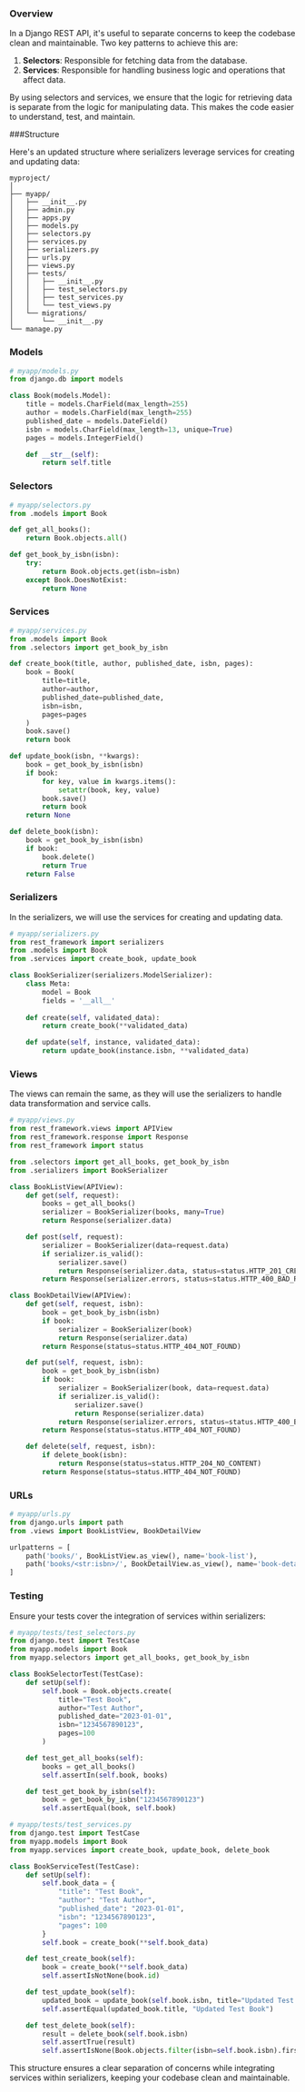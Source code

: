 

### Overview

In a Django REST API, it's useful to separate concerns to keep the codebase clean and maintainable. Two key patterns to achieve this are:

1. **Selectors**: Responsible for fetching data from the database.
2. **Services**: Responsible for handling business logic and operations that affect data.

By using selectors and services, we ensure that the logic for retrieving data is separate from the logic for manipulating data. This makes the code easier to understand, test, and maintain.



###Structure

Here's an updated structure where serializers leverage services for creating and updating data:

```
myproject/
│
├── myapp/
│   ├── __init__.py
│   ├── admin.py
│   ├── apps.py
│   ├── models.py
│   ├── selectors.py
│   ├── services.py
│   ├── serializers.py
│   ├── urls.py
│   ├── views.py
│   ├── tests/
│   │   ├── __init__.py
│   │   ├── test_selectors.py
│   │   ├── test_services.py
│   │   └── test_views.py
│   └── migrations/
│       └── __init__.py
└── manage.py
```

### Models

```python
# myapp/models.py
from django.db import models

class Book(models.Model):
    title = models.CharField(max_length=255)
    author = models.CharField(max_length=255)
    published_date = models.DateField()
    isbn = models.CharField(max_length=13, unique=True)
    pages = models.IntegerField()

    def __str__(self):
        return self.title
```

### Selectors

```python
# myapp/selectors.py
from .models import Book

def get_all_books():
    return Book.objects.all()

def get_book_by_isbn(isbn):
    try:
        return Book.objects.get(isbn=isbn)
    except Book.DoesNotExist:
        return None
```

### Services

```python
# myapp/services.py
from .models import Book
from .selectors import get_book_by_isbn

def create_book(title, author, published_date, isbn, pages):
    book = Book(
        title=title,
        author=author,
        published_date=published_date,
        isbn=isbn,
        pages=pages
    )
    book.save()
    return book

def update_book(isbn, **kwargs):
    book = get_book_by_isbn(isbn)
    if book:
        for key, value in kwargs.items():
            setattr(book, key, value)
        book.save()
        return book
    return None

def delete_book(isbn):
    book = get_book_by_isbn(isbn)
    if book:
        book.delete()
        return True
    return False
```

### Serializers

In the serializers, we will use the services for creating and updating data.

```python
# myapp/serializers.py
from rest_framework import serializers
from .models import Book
from .services import create_book, update_book

class BookSerializer(serializers.ModelSerializer):
    class Meta:
        model = Book
        fields = '__all__'
    
    def create(self, validated_data):
        return create_book(**validated_data)

    def update(self, instance, validated_data):
        return update_book(instance.isbn, **validated_data)
```

### Views

The views can remain the same, as they will use the serializers to handle data transformation and service calls.

```python
# myapp/views.py
from rest_framework.views import APIView
from rest_framework.response import Response
from rest_framework import status

from .selectors import get_all_books, get_book_by_isbn
from .serializers import BookSerializer

class BookListView(APIView):
    def get(self, request):
        books = get_all_books()
        serializer = BookSerializer(books, many=True)
        return Response(serializer.data)

    def post(self, request):
        serializer = BookSerializer(data=request.data)
        if serializer.is_valid():
            serializer.save()
            return Response(serializer.data, status=status.HTTP_201_CREATED)
        return Response(serializer.errors, status=status.HTTP_400_BAD_REQUEST)

class BookDetailView(APIView):
    def get(self, request, isbn):
        book = get_book_by_isbn(isbn)
        if book:
            serializer = BookSerializer(book)
            return Response(serializer.data)
        return Response(status=status.HTTP_404_NOT_FOUND)

    def put(self, request, isbn):
        book = get_book_by_isbn(isbn)
        if book:
            serializer = BookSerializer(book, data=request.data)
            if serializer.is_valid():
                serializer.save()
                return Response(serializer.data)
            return Response(serializer.errors, status=status.HTTP_400_BAD_REQUEST)
        return Response(status=status.HTTP_404_NOT_FOUND)

    def delete(self, request, isbn):
        if delete_book(isbn):
            return Response(status=status.HTTP_204_NO_CONTENT)
        return Response(status=status.HTTP_404_NOT_FOUND)
```

### URLs

```python
# myapp/urls.py
from django.urls import path
from .views import BookListView, BookDetailView

urlpatterns = [
    path('books/', BookListView.as_view(), name='book-list'),
    path('books/<str:isbn>/', BookDetailView.as_view(), name='book-detail'),
]
```

### Testing

Ensure your tests cover the integration of services within serializers:

```python
# myapp/tests/test_selectors.py
from django.test import TestCase
from myapp.models import Book
from myapp.selectors import get_all_books, get_book_by_isbn

class BookSelectorTest(TestCase):
    def setUp(self):
        self.book = Book.objects.create(
            title="Test Book",
            author="Test Author",
            published_date="2023-01-01",
            isbn="1234567890123",
            pages=100
        )

    def test_get_all_books(self):
        books = get_all_books()
        self.assertIn(self.book, books)

    def test_get_book_by_isbn(self):
        book = get_book_by_isbn("1234567890123")
        self.assertEqual(book, self.book)
```

```python
# myapp/tests/test_services.py
from django.test import TestCase
from myapp.models import Book
from myapp.services import create_book, update_book, delete_book

class BookServiceTest(TestCase):
    def setUp(self):
        self.book_data = {
            "title": "Test Book",
            "author": "Test Author",
            "published_date": "2023-01-01",
            "isbn": "1234567890123",
            "pages": 100
        }
        self.book = create_book(**self.book_data)

    def test_create_book(self):
        book = create_book(**self.book_data)
        self.assertIsNotNone(book.id)

    def test_update_book(self):
        updated_book = update_book(self.book.isbn, title="Updated Test Book")
        self.assertEqual(updated_book.title, "Updated Test Book")

    def test_delete_book(self):
        result = delete_book(self.book.isbn)
        self.assertTrue(result)
        self.assertIsNone(Book.objects.filter(isbn=self.book.isbn).first())
```

This structure ensures a clear separation of concerns while integrating services within serializers, keeping your codebase clean and maintainable.
